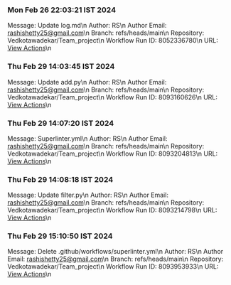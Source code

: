 
### Mon Feb 26 22:03:21 IST 2024
Message: Update log.md\n
Author: RS\n
Author Email: rashishetty25@gmail.com\n
Branch: refs/heads/main\n
Repository: Vedkotawadekar/Team_project\n
Workflow Run ID: 8052336780\n
URL: [View Actions](https://github.com/Vedkotawadekar/Team_project/actions/runs/8052336780)\n
### Thu Feb 29 14:03:45 IST 2024
Message: Update add.py\n
Author: RS\n
Author Email: rashishetty25@gmail.com\n
Branch: refs/heads/main\n
Repository: Vedkotawadekar/Team_project\n
Workflow Run ID: 8093160626\n
URL: [View Actions](https://github.com/Vedkotawadekar/Team_project/actions/runs/8093160626)\n
### Thu Feb 29 14:07:20 IST 2024
Message: Superlinter.yml\n
Author: RS\n
Author Email: rashishetty25@gmail.com\n
Branch: refs/heads/main\n
Repository: Vedkotawadekar/Team_project\n
Workflow Run ID: 8093204813\n
URL: [View Actions](https://github.com/Vedkotawadekar/Team_project/actions/runs/8093204813)\n
### Thu Feb 29 14:08:18 IST 2024
Message: Update filter.py\n
Author: RS\n
Author Email: rashishetty25@gmail.com\n
Branch: refs/heads/main\n
Repository: Vedkotawadekar/Team_project\n
Workflow Run ID: 8093214798\n
URL: [View Actions](https://github.com/Vedkotawadekar/Team_project/actions/runs/8093214798)\n
### Thu Feb 29 15:10:50 IST 2024
Message: Delete .github/workflows/superlinter.yml\n
Author: RS\n
Author Email: rashishetty25@gmail.com\n
Branch: refs/heads/main\n
Repository: Vedkotawadekar/Team_project\n
Workflow Run ID: 8093953933\n
URL: [View Actions](https://github.com/Vedkotawadekar/Team_project/actions/runs/8093953933)\n
